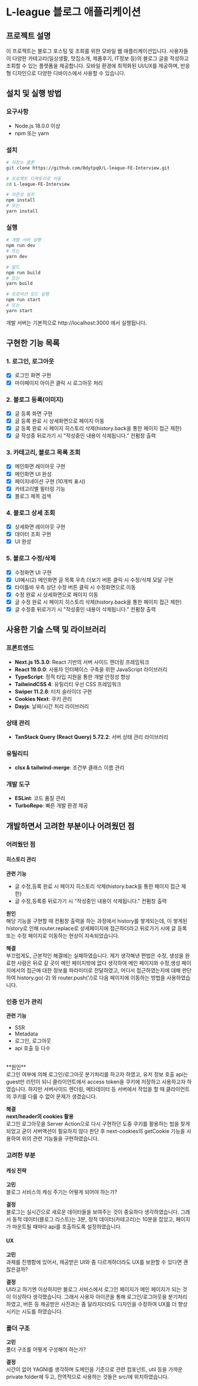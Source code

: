 # L-league 블로그 애플리케이션

## 프로젝트 설명

이 프로젝트는 블로그 포스팅 및 조회를 위한 모바일 웹 애플리케이션입니다. 사용자들이 다양한 카테고리(일상생활, 맛집소개, 제품후기, IT정보 등)의 블로그 글을 작성하고 조회할 수 있는 플랫폼을 제공합니다. 모바일 환경에 최적화된 UI/UX를 제공하며, 반응형 디자인으로 다양한 디바이스에서 사용할 수 있습니다.

## 설치 및 실행 방법

### 요구사항

- Node.js 18.0.0 이상
- npm 또는 yarn

### 설치

```bash
# 저장소 클론
git clone https://github.com/0dytpq0/L-league-FE-Interview.git

# 프로젝트 디렉토리로 이동
cd L-league-FE-Interview

# 의존성 설치
npm install
# 또는
yarn install
```

### 실행

```bash
# 개발 서버 실행
npm run dev
# 또는
yarn dev

# 빌드
npm run build
# 또는
yarn build

# 프로덕션 모드 실행
npm run start
# 또는
yarn start
```

개발 서버는 기본적으로 http://localhost:3000 에서 실행됩니다.

## 구현한 기능 목록

### 1. 로그인, 로그아웃

- [x] 로그인 화면 구현
- [x] 마이페이지 아이콘 클릭 시 로그아웃 처리

### 2. 블로그 등록(이미지)

- [x] 글 등록 화면 구현
- [x] 글 등록 완료 시 상세화면으로 페이지 이동
- [x] 글 등록 완료 시 페이지 히스토리 삭제(history.back을 통한 페이지 접근 제한)
- [x] 글 작성중 뒤로가기 시 "작성중인 내용이 삭제됩니다." 컨펌창 출력

### 3. 카테고리, 블로그 목록 조회

- [x] 메인화면 레이아웃 구현
- [x] 메인화면 UI 완성
- [x] 페이지네이션 구현 (10개씩 표시)
- [x] 카테고리별 필터링 기능
- [x] 블로그 제목 검색

### 4. 블로그 상세 조회

- [x] 상세화면 레이아웃 구현
- [x] 데이터 조회 구현
- [x] UI 완성

### 5. 블로그 수정/삭제

- [x] 수정화면 UI 구현
- [x] UI예시(2) 메인화면 글 목록 우측 더보기 버튼 클릭 시 수정/삭제 모달 구현
- [x] 타이틀바 우측 상단 수정 버튼 클릭 시 수정화면으로 이동
- [x] 수정 완료 시 상세화면으로 페이지 이동
- [x] 글 수정 완료 시 페이지 히스토리 삭제(history.back을 통한 페이지 접근 제한)
- [x] 글 수정중 뒤로가기 시 "작성중인 내용이 삭제됩니다." 컨펌창 출력

## 사용한 기술 스택 및 라이브러리

### 프론트엔드

- **Next.js 15.3.0**: React 기반의 서버 사이드 렌더링 프레임워크
- **React 19.0.0**: 사용자 인터페이스 구축을 위한 JavaScript 라이브러리
- **TypeScript**: 정적 타입 지원을 통한 개발 안정성 향상
- **TailwindCSS 4**: 유틸리티 우선 CSS 프레임워크
- **Swiper 11.2.6**: 터치 슬라이더 구현
- **Cookies Next**: 쿠키 관리
- **Dayjs**: 날짜/시간 처리 라이브러리

### 상태 관리

- **TanStack Query (React Query) 5.72.2**: 서버 상태 관리 라이브러리

### 유틸리티

- **clsx & tailwind-merge**: 조건부 클래스 이름 관리

### 개발 도구

- **ESLint**: 코드 품질 관리
- **TurboRepo**: 빠른 개발 환경 제공

## 개발하면서 고려한 부분이나 어려웠던 점

### 어려웠던 점

#### 히스토리 관리

**관련 기능**<br/>
- 글 수정,등록 완료 시 페이지 히스토리 삭제(history.back을 통한 페이지 접근 제한)
- 글 수정,등록중 뒤로가기 시 "작성중인 내용이 삭제됩니다." 컨펌창 출력

**원인**
<br/>
해당 기능을 구현할 때 컨펌창 출력을 하는 과정에서 history를 쌓게되는데, 이 쌓게된 history로 인해 router.replace로 상세페이지에 접근하더라고 뒤로가기 시에 글 등록 또는 수정 페이지로 이동하는 현상이 지속되었습니다.

**해결**
<br/>
부끄럽게도, 근본적인 해결에는 실패하였습니다.
제가 생각해낸 편법은 수정, 생성을 완료한 사람은 뒤로 갈 곳이 메인 페이지밖에 없다 생각하여 메인 페이지와 수정,생성 페이지에서의 접근에 대한 정보를 파라미터로 전달하였고, 어디서 접근하였는지에 대해 판단하여 history.go(-2) 와 router.push('/)로 다음 페이지에 이동하는 방법을 사용하였습니다.

### 인증 인가 관리

**관련 기능**<br/>
- SSR
- Metadata
- 로그인, 로그아웃
- api 호출 등 다수
<br/>
**원인**
  <br/>
로그인 여부에 의해 로그인/로그아웃 분기처리를 하고자 하였고, 유저 정보 호출 api는 guest만 리턴이 되니 클라이언트에서 access token을 쿠키에 저장하고 사용하고자 하였습니다.
하지만 서버사이드 렌더링, 메타데이터 등 서버에서 작업을 할 때 클라이언트의 쿠키를 다룰 수 없어 문제가 생겼습니다.

**해결**<br/>
**next/header의 cookies 활용**<br/>
로그인 로그아웃을 Server Action으로 다시 구현하던 도중 쿠키를 활용하는 법을 찾게되었고 굳이 서버액션이 필요하지 않다 판단 후 next-cookies의 getCookie 기능을 사용하여 위의 관련 기능들을 구현하였습니다.
<br/>
### 고려한 부분

#### 캐싱 전략

**고민**<br/>
블로그 서비스의 캐싱 주기는 어떻게 되어야 하는가?<br/>

**결정**<br/>
블로그는 실시간으로 새로운 데이터들을 보여주는 것이 중요하다 생각하였습니다.
그래서 동적 데이터(블로그 리스트)는 3분, 정적 데이터(카테고리)는 10분을 잡았고, 페이지가 마운트될 때마다 api를 호출하도록 설정하였습니다.
<br/>
#### UX

**고민**<br/>
과제를 진행함에 있어서, 제공받은 UI와 좀 다르게하더라도 UX를 보완할 수 있다면 괜찮은걸까?<br/>

**결정**<br/>
UI라고 하기엔 이상하지만 블로그 서비스에서 로그인 페이지가 메인 페이지가 되는 것이 이상하다 생각했습니다.
그래서 사용자 아이콘을 통해 로그인/로그아웃을 분기처리하였고, 버튼 등 제공받은 사진과는 좀 달라지더라도 디자인을 수정하여 UX를 더 향상시키는 시도를 하였습니다.<br/>

### 폴더 구조

**고민**<br/>
폴더 구조를 어떻게 구성해야 하는가?<br/>

**결정**<br/>
시간이 없어 YAGNI를 생각하며 도메인을 기준으로 관련 컴포넌트, util 등을 가까운 private folder에 두고, 전역적으로 사용하는 것들은 src/에 위치하였습니다.<br/>

